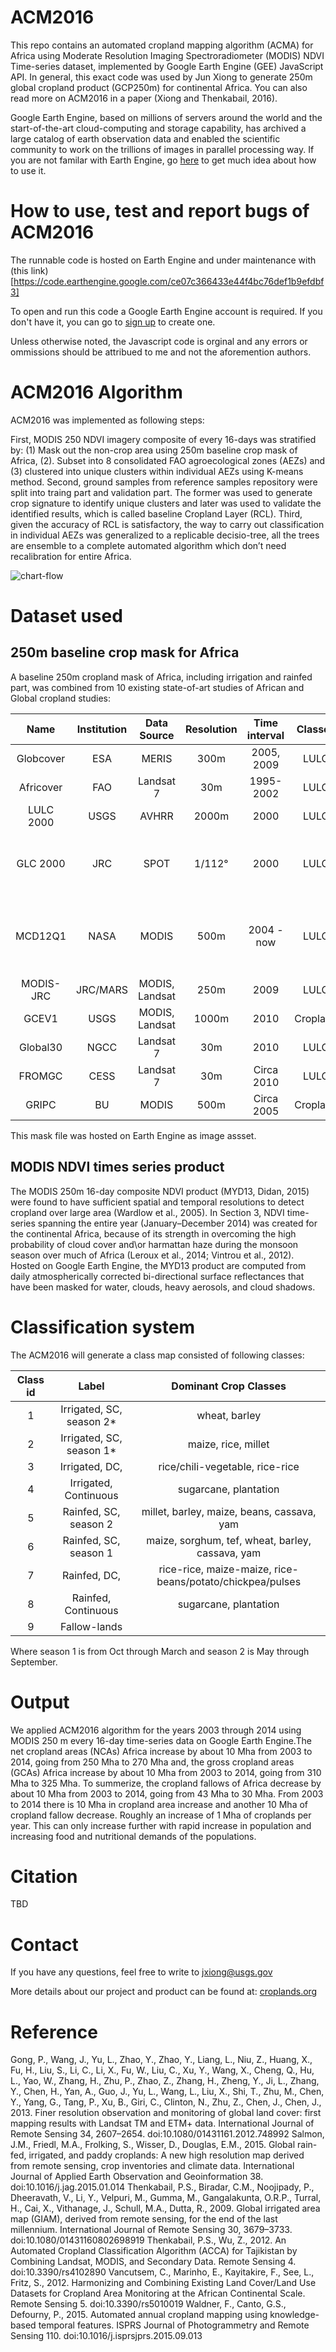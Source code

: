 # ACM2016

This repo contains an automated cropland mapping algorithm (ACMA) for Africa using Moderate Resolution Imaging Spectroradiometer (MODIS) NDVI Time-series dataset, implemented by Google Earth Engine (GEE) JavaScript API. In general, this exact code was used by Jun Xiong to generate 250m global cropland product (GCP250m) for continental Africa. You can also read more on ACM2016 in a paper (Xiong and Thenkabail, 2016).

Google Earth Engine, based on millions of servers around the world and the start-of-the-art cloud-computing and storage capability, has archived a large catalog of earth observation data and enabled the scientific community to work on the trillions of images in parallel processing way. If you are not familar with Earth Engine, go [here](https://earthengine.google.com/) to get much idea about how to use it.

# How to use, test and report bugs of ACM2016

The runnable code is hosted on Earth Engine and under maintenance with (this link)[https://code.earthengine.google.com/ce07c366433e44f4bc76def1b9efdbf3]

To open and run this code a Google Earth Engine account is required. If you don't have it, you can go to [sign up](https://earthengine.google.com/signup/) to create one.

Unless otherwise noted, the Javascript code is orginal and any errors or ommissions should be attribued to me and not the aforemention authors.

# ACM2016 Algorithm
ACM2016 was implemented as following steps:

First, MODIS 250 NDVI imagery composite of every 16-days was stratified by: (1) Mask out the non-crop area using 250m baseline crop mask of Africa, (2). Subset into 8 consolidated FAO agroecological zones (AEZs) and (3) clustered into unique clusters within individual AEZs using K-means method. Second, ground samples from reference samples repository were split into traing part and validation part. The former was used to generate crop signature to identify unique clusters and later was used to validate the identified results, which is called baseline Cropland Layer (RCL). Third, given the accuracy of RCL is satisfactory, the way to carry out classification in individual AEZs was generalized to a replicable decisio-tree, all the trees are ensemble to a complete automated algorithm which don’t need recalibration for entire Africa. 

![chart-flow](Figure-flowchart.png)

# Dataset used

## 250m baseline crop mask for Africa

A baseline 250m cropland mask of Africa, including irrigation and rainfed part, was combined from 10 existing state-of-art studies of African and Global cropland studies:

|    Name   | Institution |   Data Source  | Resolution | Time interval |  Classes |                    Reference                    |
|:---------:|:-----------:|:--------------:|:----------:|:-------------:|:--------:|:-----------------------------------------------:|
| Globcover |     ESA     |      MERIS     |    300m    |   2005, 2009  | LULC     |                Arinoothers, 2010                |
| Africover |     FAO     |    Landsat 7   |     30m    |   1995-2002   | LULC     |                  Kalensky, 2014                 |
| LULC 2000 |     USGS    |      AVHRR     |    2000m   |      2000     | LULC     |               Soulard et al., 2014              |
| GLC 2000  |     JRC     |      SPOT      |   1/112°   |      2000     | LULC     |   Fritz, Hartley, Bartholomé, & Belward, 2000   |
| MCD12Q1   |     NASA    |      MODIS     |    500m    |   2004 - now  | LULC     | Leroux, Jolivot, Bégué, Seen, & Zoungrana, 2014 |
| MODIS-JRC |   JRC/MARS  | MODIS, Landsat |    250m    |      2009     | LULC     |              Vancutsem et al., 2013             |
| GCEV1     |     USGS    | MODIS, Landsat |    1000m   |      2010     | Cropland |             Teluguntla, et al., 2015            |
| Global30  |     NGCC    |    Landsat 7   |     30m    |      2010     | LULC     |                Chen et al., 2015                |
| FROMGC    |     CESS    |    Landsat 7   |     30m    |   Circa 2010  | LULC     |                Gong et al., 2013                |
| GRIPC     |      BU     |      MODIS     |    500m    |   Circa 2005  | Cropland |               Salmon, et al., 2015              |

This mask file was hosted on Earth Engine as image assset.

## MODIS NDVI times series product

The MODIS 250m 16-day composite NDVI product (MYD13, Didan, 2015) were found to have sufficient spatial and temporal resolutions to detect cropland over large area (Wardlow et al., 2005).  In Section 3, NDVI time-series spanning the entire year (January–December 2014) was created for the continental Africa, because of its strength in overcoming the high probability of cloud cover and\or harmattan haze during the monsoon season over much of Africa (Leroux et al., 2014; Vintrou et al., 2012). Hosted on Google Earth Engine, the MYD13 product are computed from daily atmospherically corrected bi-directional surface reflectances that have been masked for water, clouds, heavy aerosols, and cloud shadows.  

# Classification system

The ACM2016 will generate a class map consisted of following classes:

| Class id |           Label          |                   Dominant Crop Classes                   |
|:--------:|:------------------------:|:---------------------------------------------------------:|
|     1    | Irrigated, SC, season 2* |                       wheat, barley                       |
|     2    | Irrigated, SC, season 1* |                    maize, rice, millet                    |
|     3    |      Irrigated, DC,      |              rice/chili-vegetable, rice-rice              |
|     4    |   Irrigated, Continuous  |                   sugarcane, plantation                   |
|     5    |   Rainfed, SC, season 2  |         millet, barley, maize, beans, cassava, yam        |
|     6    |   Rainfed, SC, season 1  |      maize, sorghum, tef, wheat, barley, cassava, yam     |
|     7    |       Rainfed, DC,       | rice-rice, maize-maize, rice-beans/potato/chickpea/pulses |
|     8    |    Rainfed, Continuous   |                   sugarcane, plantation                   |
|     9    |       Fallow-lands       |                                                           |

Where season 1 is from Oct through March and season 2 is May through September.

# Output
We applied ACM2016 algorithm for the years 2003 through 2014 using MODIS 250 m every 16-day time-series data on Google Earth Engine.The net cropland areas (NCAs) Africa increase by about 10 Mha from 2003 to 2014, going from 250 Mha to 270 Mha and, the gross cropland areas (GCAs) Africa increase by about 10 Mha from 2003 to 2014, going from 310 Mha to 325 Mha. To summerize, the cropland fallows of Africa decrease by about 10 Mha from 2003 to 2014, going from 43 Mha to 30 Mha. From 2003 to 2014 there is 10 Mha in cropland area increase and another 10 Mha of cropland fallow decrease. Roughly an increase of 1 Mha of croplands per year. This can only increase further with rapid increase in population and increasing food and nutritional demands of the populations. 

# Citation
TBD

# Contact
If you have any questions, feel free to write to [jxiong@usgs.gov](mailto:jxiong@usgs.gov)

More details about our project and product can be found at: [croplands.org](https://croplands.org/)


# Reference
Gong, P., Wang, J., Yu, L., Zhao, Y., Zhao, Y., Liang, L., Niu, Z., Huang, X., Fu, H., Liu, S., Li, C., Li, X., Fu, W., Liu, C., Xu, Y., Wang, X., Cheng, Q., Hu, L., Yao, W., Zhang, H., Zhu, P., Zhao, Z., Zhang, H., Zheng, Y., Ji, L., Zhang, Y., Chen, H., Yan, A., Guo, J., Yu, L., Wang, L., Liu, X., Shi, T., Zhu, M., Chen, Y., Yang, G., Tang, P., Xu, B., Giri, C., Clinton, N., Zhu, Z., Chen, J., Chen, J., 2013. Finer resolution observation and monitoring of global land cover: first mapping results with Landsat TM and ETM+ data. International Journal of Remote Sensing 34, 2607–2654. doi:10.1080/01431161.2012.748992
Salmon, J.M., Friedl, M.A., Frolking, S., Wisser, D., Douglas, E.M., 2015. Global rain-fed, irrigated, and paddy croplands: A new high resolution map derived from remote sensing, crop inventories and climate data. International Journal of Applied Earth Observation and Geoinformation 38. doi:10.1016/j.jag.2015.01.014
Thenkabail, P.S., Biradar, C.M., Noojipady, P., Dheeravath, V., Li, Y., Velpuri, M., Gumma, M., Gangalakunta, O.R.P., Turral, H., Cai, X., Vithanage, J., Schull, M.A., Dutta, R., 2009. Global irrigated area map (GIAM), derived from remote sensing, for the end of the last millennium. International Journal of Remote Sensing 30, 3679–3733. doi:10.1080/01431160802698919
Thenkabail, P.S., Wu, Z., 2012. An Automated Cropland Classification Algorithm (ACCA) for Tajikistan by Combining Landsat, MODIS, and Secondary Data. Remote Sensing 4. doi:10.3390/rs4102890
Vancutsem, C., Marinho, E., Kayitakire, F., See, L., Fritz, S., 2012. Harmonizing and Combining Existing Land Cover/Land Use Datasets for Cropland Area Monitoring at the African Continental Scale. Remote Sensing 5. doi:10.3390/rs5010019
Waldner, F., Canto, G.S., Defourny, P., 2015. Automated annual cropland mapping using knowledge-based temporal features. ISPRS Journal of Photogrammetry and Remote Sensing 110. doi:10.1016/j.isprsjprs.2015.09.013
